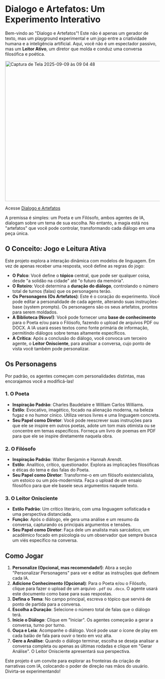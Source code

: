 # Dialogo e Artefatos: Um Experimento Interativo

Bem-vindo ao "Dialogo e Artefatos"! Este não é apenas um gerador de texto, mas um playground experimental e um jogo entre a criatividade humana e a inteligência artificial. Aqui, você não é um espectador passivo, mas um **Leitor Ativo**, um diretor que molda e conduz uma conversa filosófica e poética.

<img width="783" height="456" alt="Captura de Tela 2025-09-09 às 09 04 48" src="https://github.com/user-attachments/assets/5731b847-c23e-4780-be73-a81cab367928" />

Acesse [Dialogo e Artefatos](https://dialogo-e-artefatos-111707575001.us-west1.run.app/)

A premissa é simples: um Poeta e um Filósofo, ambos agentes de IA, dialogam sobre um tema de sua escolha. No entanto, a magia está nos "artefatos" que você pode controlar, transformando cada diálogo em uma peça única.

## O Conceito: Jogo e Leitura Ativa

Este projeto explora a interação dinâmica com modelos de linguagem. Em vez de apenas receber uma resposta, você define as regras do jogo:

-   **O Palco**: Você define o **tópico** central, que pode ser qualquer coisa, desde "a solidão na cidade" até "o futuro da memória".
-   **O Roteiro**: Você determina a **duração do diálogo**, controlando o número total de turnos (falas) que os personagens terão.
-   **Os Personagens (Os Artefatos)**: Este é o coração do experimento. Você pode editar a personalidade de cada agente, alterando suas instruções-base (system prompts). Os personagens são os seus artefatos, prontos para serem moldados.
-   **A Biblioteca (Novo!)**: Você pode fornecer uma **base de conhecimento** para o Poeta e/ou para o Filósofo, fazendo o upload de arquivos PDF ou DOCX. A IA usará esses textos como fonte primária de informação, permitindo diálogos sobre temas altamente específicos.
-   **A Crítica**: Após a conclusão do diálogo, você convoca um terceiro agente, o **Leitor Onisciente**, para analisar a conversa, cujo ponto de vista você também pode personalizar.

## Os Personagens

Por padrão, os agentes começam com personalidades distintas, mas encorajamos você a modificá-las!

### 1. O Poeta
-   **Inspiração Padrão**: Charles Baudelaire e William Carlos Williams.
-   **Estilo**: Evocativo, imagético, focado na alienação moderna, na beleza fugaz e no humor cínico. Utiliza versos livres e uma linguagem concreta.
-   **Seu Papel como Diretor**: Você pode reescrever suas instruções para que ele se inspire em outros poetas, adote um tom mais otimista ou se concentre em temas específicos. Forneça um livro de poemas em PDF para que ele se inspire diretamente naquela obra.

### 2. O Filósofo
-   **Inspiração Padrão**: Walter Benjamin e Hannah Arendt.
-   **Estilo**: Analítico, crítico, questionador. Explora as implicações filosóficas e éticas do tema e das falas do Poeta.
-   **Seu Papel como Diretor**: Transforme-o em um filósofo existencialista, um estoico ou um pós-modernista. Faça o upload de um ensaio filosófico para que ele baseie seus argumentos naquele texto.

### 3. O Leitor Onisciente
-   **Estilo Padrão**: Um crítico literário, com uma linguagem sofisticada e uma perspectiva distanciada.
-   **Função**: Após o diálogo, ele gera uma análise e um resumo da conversa, capturando os principais argumentos e tensões.
-   **Seu Papel como Diretor**: Faça dele um analista mais sarcástico, um acadêmico focado em psicologia ou um observador que sempre busca um viés específico na conversa.

## Como Jogar

1.  **Personalize (Opcional, mas recomendado!)**: Abra a seção "Personalizar Personagens" para ver e editar as instruções que definem cada IA.
2.  **Adicione Conhecimento (Opcional)**: Para o Poeta e/ou o Filósofo, clique para fazer o upload de um arquivo `.pdf` ou `.docx`. O agente usará este documento como base para suas respostas.
3.  **Defina o Tema**: No campo principal, escreva o tópico que servirá de ponto de partida para a conversa.
4.  **Escolha a Duração**: Selecione o número total de falas que o diálogo terá.
5.  **Inicie o Diálogo**: Clique em "Iniciar". Os agentes começarão a gerar a conversa, turno por turno.
6.  **Ouça e Leia**: Acompanhe o diálogo. Você pode usar o ícone de play em cada balão de fala para ouvir o texto em voz alta.
7.  **Gere a Análise**: Quando o diálogo terminar, escolha se deseja analisar a conversa completa ou apenas as últimas rodadas e clique em "Gerar Análise". O Leitor Onisciente apresentará sua perspectiva.

Este projeto é um convite para explorar as fronteiras da criação de narrativas com IA, colocando o poder de direção nas mãos do usuário. Divirta-se experimentando!
